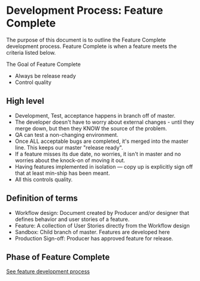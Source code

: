 # Development Process: Feature Complete
The purpose of this document is to outline the Feature Complete development process. Feature Complete is when a feature meets the criteria listed below.

The Goal of Feature Complete
* Always be release ready
* Control quality

## High level
* Development, Test, acceptance happens in branch off of master.
* The developer doesn't have to worry about external changes - until they merge down, but then they KNOW the source of the problem.
* QA can test a non-changing environment.
* Once ALL acceptable bugs are completed, it's merged into the master line. This keeps our master "release ready".
* If a feature misses its due date, no worries, it isn't in master and no worries about the knock-on of moving it out.
* Having features implemented in isolation — copy up is explicitly sign off that at least min-ship has been meant.
* All this controls quality.

## Definition of terms
* Workflow design: Document created by Producer and/or designer that defines behavior and user stories of a feature.
* Feature: A collection of User Stories directly from the Workflow design
* Sandbox: Child branch of master. Features are developed here
* Production Sign-off: Producer has approved feature for release.

## Phase of Feature Complete

[See feature development process](feature-development-process.md)
